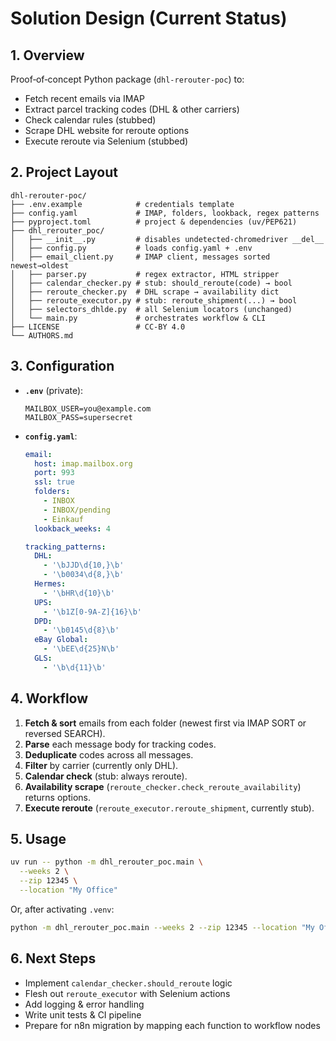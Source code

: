 # Solution Design (Current Status)

## 1. Overview
Proof‑of‑concept Python package (`dhl-rerouter-poc`) to:
- Fetch recent emails via IMAP
- Extract parcel tracking codes (DHL & other carriers)
- Check calendar rules (stubbed)
- Scrape DHL website for reroute options
- Execute reroute via Selenium (stubbed)

## 2. Project Layout
```
dhl-rerouter-poc/
├── .env.example            # credentials template
├── config.yaml             # IMAP, folders, lookback, regex patterns
├── pyproject.toml          # project & dependencies (uv/PEP621)
├── dhl_rerouter_poc/
│   ├── __init__.py         # disables undetected‑chromedriver __del__
│   ├── config.py           # loads config.yaml + .env
│   ├── email_client.py     # IMAP client, messages sorted newest→oldest
│   ├── parser.py           # regex extractor, HTML stripper
│   ├── calendar_checker.py # stub: should_reroute(code) → bool
│   ├── reroute_checker.py  # DHL scrape → availability dict
│   ├── reroute_executor.py # stub: reroute_shipment(...) → bool
│   ├── selectors_dhlde.py  # all Selenium locators (unchanged)
│   └── main.py             # orchestrates workflow & CLI
├── LICENSE                 # CC‑BY 4.0
└── AUTHORS.md
```

## 3. Configuration
- **`.env`** (private):
  ```dotenv
  MAILBOX_USER=you@example.com
  MAILBOX_PASS=supersecret
  ```
- **`config.yaml`**:
  ```yaml
  email:
    host: imap.mailbox.org
    port: 993
    ssl: true
    folders:
      - INBOX
      - INBOX/pending
      - Einkauf
    lookback_weeks: 4

  tracking_patterns:
    DHL:
      - '\bJJD\d{10,}\b'
      - '\b0034\d{8,}\b'
    Hermes:
      - '\bHR\d{10}\b'
    UPS:
      - '\b1Z[0-9A-Z]{16}\b'
    DPD:
      - '\b0145\d{8}\b'
    eBay Global:
      - '\bEE\d{25}N\b'
    GLS:
      - '\b\d{11}\b'
  ```

## 4. Workflow
1. **Fetch & sort** emails from each folder (newest first via IMAP SORT or reversed SEARCH).  
2. **Parse** each message body for tracking codes.  
3. **Deduplicate** codes across all messages.  
4. **Filter** by carrier (currently only DHL).  
5. **Calendar check** (stub: always reroute).  
6. **Availability scrape** (`reroute_checker.check_reroute_availability`) returns options.  
7. **Execute reroute** (`reroute_executor.reroute_shipment`, currently stub).

## 5. Usage
```bash
uv run -- python -m dhl_rerouter_poc.main \
  --weeks 2 \
  --zip 12345 \
  --location "My Office"
```
Or, after activating `.venv`:
```bash
python -m dhl_rerouter_poc.main --weeks 2 --zip 12345 --location "My Office"
```

## 6. Next Steps
- Implement `calendar_checker.should_reroute` logic
- Flesh out `reroute_executor` with Selenium actions
- Add logging & error handling
- Write unit tests & CI pipeline
- Prepare for n8n migration by mapping each function to workflow nodes
